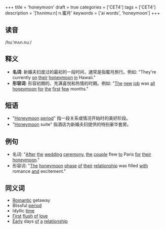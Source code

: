 +++
title = 'honeymoon'
draft = true
categories = ['CET4']
tags = ['CET4']
description = '[ˈhʌnimuːn] n.蜜月'
keywords = ['ai words', 'honeymoon']
+++

## 读音
/huːˈmʌn.nuː/

## 释义
- **名词**: 新婚夫妇度过的最初的一段时间，通常是指蜜月旅行。例如: "They're currently [on](/zh/post/on/) [their](/zh/post/their/) [honeymoon](/zh/post/honeymoon/) [in](/zh/post/in/) Hawaii."
- **形容词**: 形容初期的、充满喜悦和热情的时期。例如: "[The](/zh/post/the/) [new](/zh/post/new/) [job](/zh/post/job/) was [all](/zh/post/all/) [honeymoon](/zh/post/honeymoon/) [for](/zh/post/for/) [the](/zh/post/the/) [first](/zh/post/first/) [few](/zh/post/few/) months."

## 短语
- "[Honeymoon](/zh/post/honeymoon/) [period](/zh/post/period/)" 指一段关系或情况开始时的美好阶段。
- "[Honeymoon](/zh/post/honeymoon/) suite" 指酒店为新婚夫妇提供的特别豪华套房。

## 例句
- 名词: "[After](/zh/post/after/) [the](/zh/post/the/) [wedding](/zh/post/wedding/) [ceremony](/zh/post/ceremony/), [the](/zh/post/the/) [couple](/zh/post/couple/) flew [to](/zh/post/to/) Paris [for](/zh/post/for/) [their](/zh/post/their/) [honeymoon](/zh/post/honeymoon/)."
- 形容词: "[The](/zh/post/the/) [honeymoon](/zh/post/honeymoon/) [phase](/zh/post/phase/) [of](/zh/post/of/) [their](/zh/post/their/) [relationship](/zh/post/relationship/) was filled [with](/zh/post/with/) romance [and](/zh/post/and/) excitement."

## 同义词
- [Romantic](/zh/post/romantic/) getaway
- Blissful [period](/zh/post/period/)
- Idyllic [time](/zh/post/time/)
- [First](/zh/post/first/) [flush](/zh/post/flush/) [of](/zh/post/of/) [love](/zh/post/love/)
- [Early](/zh/post/early/) days [of](/zh/post/of/) [a](/zh/post/a/) [relationship](/zh/post/relationship/)
